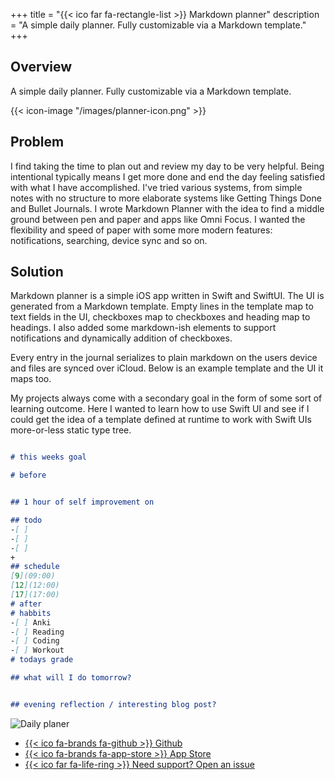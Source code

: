 +++
title = "{{< ico far fa-rectangle-list >}} Markdown planner"
description = "A simple daily planner. Fully customizable via a Markdown template."
+++

## Overview 
A simple daily planner. Fully customizable via a Markdown template.

{{< icon-image "/images/planner-icon.png" >}}

## Problem
I find taking the time to plan out and review my day to be very helpful. Being intentional typically means I get more done and end the day feeling satisfied with what I have accomplished. I've tried various systems, from simple notes with no structure to more elaborate systems like Getting Things Done and Bullet Journals. I wrote Markdown Planner with the idea to find a middle ground between pen and paper and apps like Omni Focus. I wanted the flexibility and speed of paper with some more modern features: notifications, searching, device sync and so on.

## Solution
Markdown planner is a simple iOS app written in Swift and SwiftUI. The UI is generated from a Markdown template. Empty lines in the template map to text fields in the UI, checkboxes map to checkboxes and heading map to headings. I also added some markdown-ish elements to support notifications and dynamically addition of checkboxes.

Every entry in the journal serializes to plain markdown on the users device and files are synced over iCloud. Below is an example template and the UI it maps too.

My projects always come with a secondary goal in the form of some sort of learning outcome. Here I wanted to learn how to use Swift UI and see if I could get the idea of a template defined at runtime to work with Swift UIs more-or-less static type tree.

```markdown

# this weeks goal

# before


## 1 hour of self improvement on

## todo
-[ ] 
-[ ] 
-[ ] 
+
## schedule
[9](09:00) 
[12](12:00) 
[17](17:00) 
# after
# habbits
-[ ] Anki
-[ ] Reading
-[ ] Coding
-[ ] Workout
# todays grade

## what will I do tomorrow?


## evening reflection / interesting blog post?


```

![Daily planer](/images/dailyplanner.png)

- [{{< ico fa-brands fa-github >}} Github](https://github.com/divo/dynamicplanner)
- [{{< ico fa-brands fa-app-store >}} App Store](#)
- [{{< ico far fa-life-ring >}} Need support? Open an issue](https://github.com/divo/DynamicPlanner/issues)
